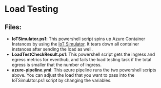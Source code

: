# Load Testing

## Files:
- **IoTSimulator.ps1**: This powershell script spins up Azure Container Instances by using the [IoT Simulator](https://github.com/Azure-Samples/Iot-Telemetry-Simulator). It tears down all container instances after sending the load as well.
- **LoadTestCheckResult.ps1**: This powershell script gets the ingress and egress metrics for eventhub, and fails the load testing task if the total egress is smaller that the number of ingress. 
- **azure-pipeline.yml**: This azure pipeline runs the two powershell scripts above. You can adjust the load that you want to pass into the IoTSimulator.ps1 script by changing the variables.